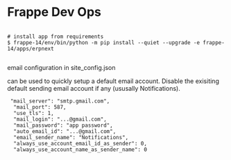 # Frappe Dev Ops

```

# install app from requirements
$ frappe-14/env/bin/python -m pip install --quiet --upgrade -e frappe-14/apps/erpnext


```

email configuration in site_config.json

can be used to quickly setup a default email account. Disable the exisiting default sending email account if any (ususally Notifications).

```
 "mail_server": "smtp.gmail.com",
  "mail_port": 587,
  "use_tls": 1,
  "mail_login": "...@gmail.com",
  "mail_password": "app password",
  "auto_email_id": "...@gmail.com",
  "email_sender_name": "Notifications",
  "always_use_account_email_id_as_sender": 0,
  "always_use_account_name_as_sender_name": 0
  ```